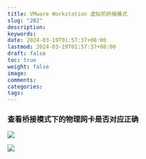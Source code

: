 ```yaml
---
title: VMware Workstation 虚拟机桥接模式
slug: "202"
description: 
keywords: 
date: 2024-03-19T01:57:37+08:00
lastmod: 2024-03-19T01:57:37+08:00
draft: false
toc: true
weight: false
image: 
comments: 
categories: 
tags:
---
```

### 查看桥接模式下的物理网卡是否对应正确

![](http://imgs.leshans.eu.org/2024/03/5d093b02a44f5ae29779ec9f3b9afe2a.png)


![](http://imgs.leshans.eu.org/2024/03/c954746c359d237a62e5afc92e5e18cc.png)







